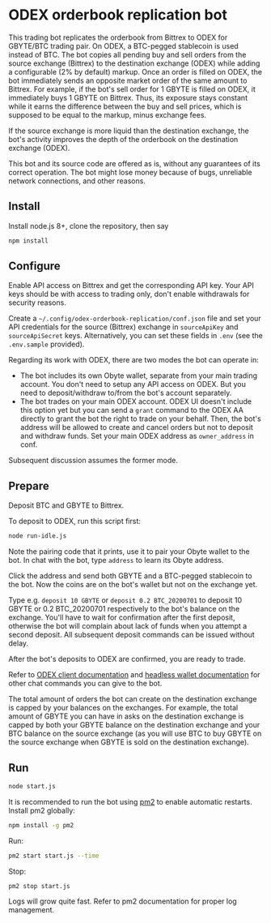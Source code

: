 # ODEX orderbook replication bot

This trading bot replicates the orderbook from Bittrex to ODEX for GBYTE/BTC trading pair. On ODEX, a BTC-pegged stablecoin is used instead of BTC. The bot copies all pending buy and sell orders from the source exchange (Bittrex) to the destination exchange (ODEX) while adding a configurable (2% by default) markup. Once an order is filled on ODEX, the bot immediately sends an opposite market order of the same amount to Bittrex. For example, if the bot's sell order for 1 GBYTE is filled on ODEX, it immediately buys 1 GBYTE on Bittrex. Thus, its exposure stays constant while it earns the difference between the buy and sell prices, which is supposed to be equal to the markup, minus exchange fees.

If the source exchange is more liquid than the destination exchange, the bot's activity improves the depth of the orderbook on the destination exchange (ODEX).

This bot and its source code are offered as is, without any guarantees of its correct operation. The bot might lose money because of bugs, unreliable network connections, and other reasons.

## Install
Install node.js 8+, clone the repository, then say
```sh
npm install
```

## Configure

Enable API access on Bittrex and get the corresponding API key. Your API keys should be with access to trading only, don't enable withdrawals for security reasons.

Create a `~/.config/odex-orderbook-replication/conf.json` file and set your API credentials for the source (Bittrex) exchange in `sourceApiKey` and `sourceApiSecret` keys. Alternatively, you can set these fields in `.env` (see the `.env.sample` provided).

Regarding its work with ODEX, there are two modes the bot can operate in:
* The bot includes its own Obyte wallet, separate from your main trading account. You don't need to setup any API access on ODEX. But you need to deposit/withdraw to/from the bot's account separately.
* The bot trades on your main ODEX account. ODEX UI doesn't include this option yet but you can send a `grant` command to the ODEX AA directly to grant the bot the right to trade on your behalf. Then, the bot's address will be allowed to create and cancel orders but not to deposit and withdraw funds. Set your main ODEX address as `owner_address` in conf.

Subsequent discussion assumes the former mode.

## Prepare

Deposit BTC and GBYTE to Bittrex.

To deposit to ODEX, run this script first:
```sh
node run-idle.js
```
Note the pairing code that it prints, use it to pair your Obyte wallet to the bot. In chat with the bot, type `address` to learn its Obyte address.

Click the address and send both GBYTE and a BTC-pegged stablecoin to the bot. Now the coins are on the bot's wallet but not on the exchange yet.

Type e.g. `deposit 10 GBYTE` or `deposit 0.2 BTC_20200701` to deposit 10 GBYTE or 0.2 BTC_20200701 respectively to the bot's balance on the exchange. You'll have to wait for confirmation after the first deposit, otherwise the bot will complain about lack of funds when you attempt a second deposit. All subsequent deposit commands can be issued without delay.

After the bot's deposits to ODEX are confirmed, you are ready to trade.

Refer to [ODEX client documentation](https://github.com/byteball/odex-client#trading-balances) and [headless wallet documentation](https://github.com/byteball/headless-obyte#remote-control) for other chat commands you can give to the bot.

The total amount of orders the bot can create on the destination exchange is capped by your balances on the exchanges. For example, the total amount of GBYTE you can have in asks on the destination exchange is capped by both your GBYTE balance on the destination exchange and your BTC balance on the source exchange (as you will use BTC to buy GBYTE on the source exchange when GBYTE is sold on the destination exchange).

## Run
```sh
node start.js
```
It is recommended to run the bot using [pm2](https://pm2.keymetrics.io/) to enable automatic restarts. Install pm2 globally:
```sh
npm install -g pm2
```
Run:
```sh
pm2 start start.js --time
```
Stop:
```sh
pm2 stop start.js
```
Logs will grow quite fast. Refer to pm2 documentation for proper log management.
